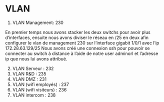 # VLAN 

1. VLAN Management: 230

En premier temps nous avons stacker les deux switchs pour avoir plus d’interfaces, ensuite nous avons diviser le réseau en /25 en deux afin configurer le vlan de management 230 sur l’interface gigabit 1/0/1 avec l’ip 172.28.63.129/25 Nous avons créé une connexion ssh pour pouvoir se connecter au switch à distance à l’aide de notre user adminorl et l’adresse ip que nous lui avons attribué.  


2. VLAN Serveur : 232
3. VLAN R&D : 235
4. VLAN DMZ : 231
5. VLAN (wifi employés) : 237 
6. VLAN (wifi visiteurs) : 236
7. VLAN  intercom  : 238
